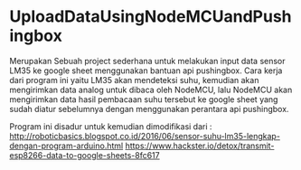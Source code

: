 # UploadDataUsingNodeMCUandPushingbox
Merupakan Sebuah project sederhana untuk melakukan input data sensor LM35 ke google sheet menggunakan bantuan api pushingbox.
Cara kerja dari program ini yaitu LM35 akan mendeteksi suhu, kemudian akan mengirimkan data analog untuk dibaca oleh NodeMCU, lalu NodeMCU akan mengirimkan data hasil pembacaan suhu tersebut ke google sheet yang sudah diatur sebelumnya dengan menggunakan perantara api pushingbox.


Program ini disadur untuk kemudian dimodifikasi dari :
http://roboticbasics.blogspot.co.id/2016/06/sensor-suhu-lm35-lengkap-dengan-program-arduino.html
https://www.hackster.io/detox/transmit-esp8266-data-to-google-sheets-8fc617
